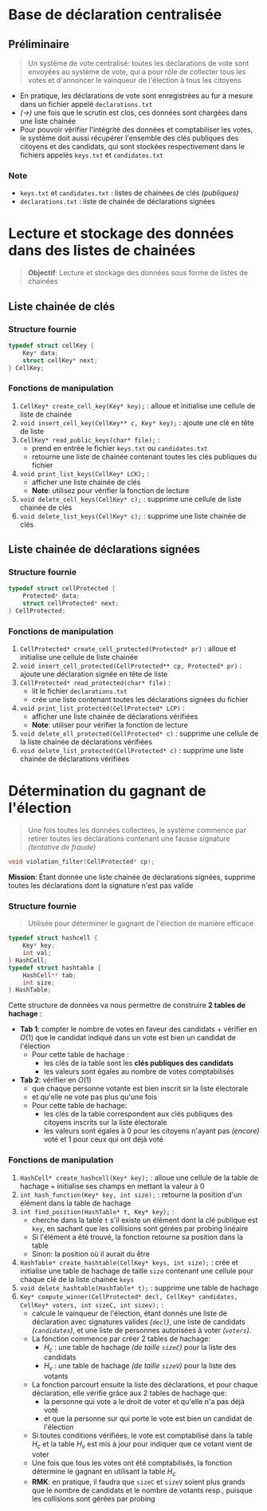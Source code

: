 # Base de déclaration centralisée
## Préliminaire
>Un système de vote centralisé: toutes les déclarations de vote sont envoyées au système de vote, qui a pour rôle de collecter tous les votes et d'annoncer le vainqueur de l'élection à tous les citoyens

- En pratique, les déclarations de vote sont enregistrées au fur à mesure dans un fichier appelé `declarations.txt`
- *($\to$)* une fois que le scrutin est clos, ces données sont chargées dans une liste chainée
- Pour pouvoir vérifier l'intégrité des données et comptabiliser les votes, le système doit aussi récupérer l'ensemble des clés publiques des citoyens et des candidats, qui sont stockées respectivement dans le fichiers appelés `keys.txt` et `candidates.txt`

### Note
- `keys.txt` et `candidates.txt` : listes de chainées de clés *(publiques)*
- `declarations.txt` : liste de chainée de déclarations signées

# Lecture et stockage des données dans des listes de chainées
>**Objectif**: Lecture et stockage des données sous forme de listes de chainées

## Liste chainée de clés
### Structure fournie
```c
typedef struct cellKey {
	Key* data;
	struct cellKey* next;
} CellKey;
```
### Fonctions de manipulation
1. `CellKey* create_cell_key(Key* key);` : alloue et initialise une cellule de liste de chainée
2. `void insert_cell_key(CellKey** c, Key* key);` : ajoute une clé en tête de liste
3. `CellKey* read_public_keys(char* file);` : 
	- prend en entrée le fichier `keys.txt` ou `candidates.txt` 
	- retourne une liste de chainée contenant toutes les clés publiques du fichier
4. `void print_list_keys(CellKey* LCK);` : 
	- afficher une liste chainée de clés
	- **Note**: utilisez pour vérifier la fonction de lecture
5. `void delete_cell_keys(CellKey* c);` : supprime une cellule de liste chainée de clés
6. `void delete_list_keys(CellKey* c);` : supprime une liste chainée de clés

## Liste chainée de déclarations signées
### Structure fournie
```c
typedef struct cellProtected {
	Protected* data;
	struct cellProtected* next;
} CellProtected;
```
### Fonctions de manipulation
1. `CellProtected* create_cell_protected(Protected* pr)` : alloue et initialise une cellule de liste chainée
2. `void insert_cell_protected(CellProtected** cp, Protected* pr)` : ajoute une déclaration signée en tête de liste
3. `CellProtected* read_protected(char* file)` : 
	- lit le fichier `declarations.txt`
	- crée une liste contenant toutes les déclarations signées du fichier
4. `void print_list_protected(CellProtected* LCP)` : 
	- afficher une liste chainée de déclarations vérifiées
	- **Note**: utiliser pour vérifier la fonction de lecture
5. `void delete_ell_protected(CellProtected* c)` : supprime une cellule de la liste chainée de déclarations vérifiées
6. `void delete_list_protected(CellProtected* c)` : supprime une liste chainée de déclarations vérifiées

# Détermination du gagnant de l'élection
>Une fois toutes les données collectées, le système commence par retirer toutes les déclarations contenant une fausse signature *(tentative de fraude)*

```c
void violation_filter(CellProtected* cp);
```
**Mission**: Étant donnée une liste chainée de déclarations signées, supprime toutes les déclarations dont la signature n'est pas valide

### Structure fournie
>Utilisée pour déterminer le gagnant de l'élection de manière efficace

```c
typedef struct hashcell {
	Key* key;
	int val;
} HashCell;
typedef struct hashtable {
	HashCell** tab;
	int size;
} HashTable;
```

Cette structure de données va nous permettre de construire **2 tables de hachage** : 
- **Tab 1**: compter le nombre de votes en faveur des candidats + vérifier en $O(1)$ que le candidat indiqué dans un vote est bien un candidat de l'élection
	- Pour cette table de hachage :
		- les clés de la table sont les **clés publiques des candidats**
		- les valeurs sont égales au nombre de votes comptabilisés
- **Tab 2**: vérifier en $O(1)$ 
	- que chaque personne votante est bien inscrit sir la liste électorale 
	- et qu'elle ne vote pas plus qu'une fois
	- Pour cette table de hachage: 
		- les clés de la table correspondent aux clés publiques des citoyens inscrits sur la liste électorale
		- les valeurs sont égales à $0$ pour les citoyens n'ayant pas *(encore)* voté et  $1$ pour ceux qui ont déjà voté

### Fonctions de manipulation 
1. `HashCell* create_hashcell(Key* key);` : alloue une cellule de la table de hachage + initialise ses champs en mettant la valeur à $0$
2. `int hash_function(Key* key, int size);` : retourne la position d'un élément dans la table de hachage
3. `int find_position(HashTable* t, Key* key);` : 
	- cherche dans la table `t` s'il existe un élément dont la clé publique est `key`, en sachant que les collisions sont gérées par probing linéaire
	- Si l'élément a été trouvé, la fonction retourne sa position dans la table
	- Sinon: la position où il aurait du être
4. `HashTable* create_hashtable(CellKey* keys, int size);` : crée et initialise une table de hachage de taille `size` contenant une cellule pour chaque clé de la liste chainée `keys`
5. `void delete_hashtable(HashTable* t);` : supprime une table de hachage
6. `Key* compute_winner(CellProtected* decl, CellKey* candidates, CellKey* voters, int sizeC, int sizev);` : 
	- calcule le vainqueur de l'élection, étant donnés une liste de déclaration avec signatures valides *(`decl`)*, une liste de candidats *(`candidates`)*, et une liste de personnes autorisées à voter *(`voters`)*. 
	- La fonction commence par créer 2 tables de hachage: 
		- $H_c$ : une table de hachage *(de taille `sizeC`)* pour la liste des candidats
		- $H_v$ : une table de hachage *(de taille `sizeV`)* pour la liste des votants
	- La fonction parcourt ensuite la liste des déclarations, et pour chaque déclaration, elle vérifie grâce aux 2 tables de hachage que: 
		- la personne qui vote a le droit de voter et qu'elle n'a pas déjà voté
		- et que la personne sur qui porte le vote est bien un candidat de l'élection
	- Si toutes conditions vérifiées, le vote est comptabilisé dans la table $H_c$ et la table $H_v$ est mis à jour pour indiquer que ce votant vient de voter
	- Une fois que tous les votes ont été comptabilisés, la fonction détermine le gagnant en utilisant la table $H_c$
	- **RMK**: en pratique, il faudra que `sizeC` et `sizeV` soient plus grands que le nombre de candidats et le nombre de votants resp., puisque les collisions sont gérées par probing